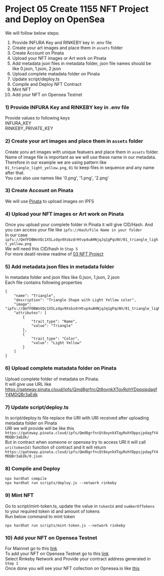 # Project 05 Create 1155 NFT Project and Deploy on OpenSea


We will follow below steps:

1) Provide INFURA Key and RINKEBY key in .env file
2) Create your art images and place them in `assets` folder
3) Create Account on Pinata
4) Upload your NFT images or Art work on Pinata
5) Add metadata json files in metadata folder, json file names should be like 0.json, 1.json, 2.json
6) Upload complete matadata folder on Pinata
7) Update script/deploy.ts
8) Compile and Deploy NFT Contract
9) Mint NFT
10) Add your NFT on Opensea Testnet


### 1) Provide INFURA Key and RINKEBY key in .env file
Provide values to following keys<br>
INFURA_KEY<br>
RINKEBY_PRIVATE_KEY<br>

### 2) Create your art images and place them in `assets` folder
Create yoru art images with unique featuers and place them in `assets` folder. Name of image file is important as we will use these name in our metadata. Therefore in our example we are using pattern like `01_triangle_light_yellow.png`, `01` to keep files in sequence and any name after that. <br/>
You can also use names like '0.png', '1.png', '2.png'

### 3) Create Account on Pinata
We will use [Pinata](https://www.pinata.cloud/) to upload images on IPFS

### 4) Upload your NFT images or Art work on Pinata
Once you upload your complete folder in Pinata it will give CID/Hash. And you can access your file like `ipfs://Hash/File Name in your folder`<br>
In our case `ipfs://QmfFDBWoVQc1X5Lzdqv9XsbzdrHtvp4uAHNjqJq1gPqcNV/01_triangle_light_yellow.png`<br>
We will need this CID/hash in `Step 5` <br/>
For more deatil review readme of [03 NFT Project](https://github.com/zeeshanhanif/defi-projects/tree/main/03_NFT_Project)

### 5) Add metadata json files in metadata folder
In metadata folder and json files like 0.json, 1.json, 2.json <br/>
Each file contains following properties
```JS
{
    "name": "Triangle",
    "description": "Triangle Shape with Light Yellow color",
    "image": "ipfs://QmfFDBWoVQc1X5Lzdqv9XsbzdrHtvp4uAHNjqJq1gPqcNV/01_triangle_light_yellow.png",
    "attributes": [
        {
            "trait_type": "Name",
            "value": "Triangle"
        },
        {
            "trait_type": "Color",
            "value": "Light Yellow"
        }
    ]
}
```

### 6) Upload complete matadata folder on Pinata
Upload complete folder of metadata on Pinata.<br>
It will give use URL like https://gateway.pinata.cloud/ipfs/Qmd8grfncQt8oynkXTqyRohYDppsjpdagfY4MDQBr3aEdk <br>

### 7) Update script/deploy.ts
In script/deploy.ts file replace the URI with URI received after uploading metadata folder on Pinata<br/>
URI we will provide will be like this `https://gateway.pinata.cloud/ipfs/Qmd8grfncQt8oynkXTqyRohYDppsjpdagfY4MDQBr3aEdk/` <br/>
But in contract when someone or opensea try to access URI it will call `uri(tokenId)` function of contract and it will return `https://gateway.pinata.cloud/ipfs/Qmd8grfncQt8oynkXTqyRohYDppsjpdagfY4MDQBr3aEdk/0.json`


### 8) Compile and Deploy
```shell
npx hardhat compile
npx hardhat run scripts/deploy.js --network rinkeby
```

### 9) Mint NFT
Go to script/mint-token.ts, update the value in `tokenId` and `numberOfTokens` to your required token id and amount of tokens <br/>
Run below command to mint token
```shell
npx hardhat run scripts/mint-token.js --network rinkeby
```

### 10) Add your NFT on Opensea Testnet
For Mainnet go to this [link](https://opensea.io/get-listed/step-two)<br>
To add your NFT on Opensea Testnet go to this [link](https://testnets.opensea.io/get-listed/step-two)<br>
Select Rinkeby Network and Provide your contract address generated in `Step 1`<br>
Once done you will see your NFT collection on Opnesea.io like [this](https://testnets.opensea.io/collection/shapenft)

